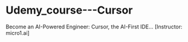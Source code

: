 # Udemy_course---Cursor
Become an AI-Powered Engineer: Cursor, the AI-First IDE... [Instructor: micro1.ai]
